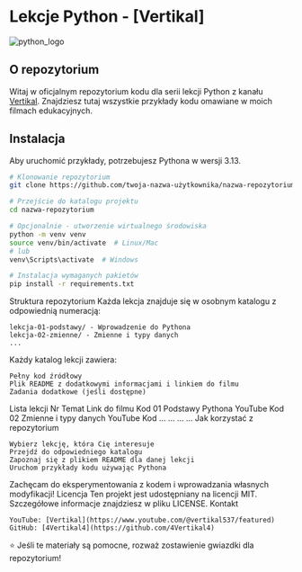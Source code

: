 # Lekcje Python - [Vertikal]

![python_logo](https://github.com/user-attachments/assets/6daeb98d-ea40-4f94-956f-8b03db9aac0d)

## O repozytorium

Witaj w oficjalnym repozytorium kodu dla serii lekcji Python z kanału [Vertikal]([link_do_kanału](https://www.youtube.com/@vertikal537/featured)). Znajdziesz tutaj wszystkie przykłady kodu omawiane w moich filmach edukacyjnych.

## Instalacja

Aby uruchomić przykłady, potrzebujesz Pythona w wersji 3.13.

```bash
# Klonowanie repozytorium
git clone https://github.com/twoja-nazwa-użytkownika/nazwa-repozytorium.git

# Przejście do katalogu projektu
cd nazwa-repozytorium

# Opcjonalnie - utworzenie wirtualnego środowiska
python -m venv venv
source venv/bin/activate  # Linux/Mac
# lub
venv\Scripts\activate  # Windows

# Instalacja wymaganych pakietów
pip install -r requirements.txt
```

Struktura repozytorium
Każda lekcja znajduje się w osobnym katalogu z odpowiednią numeracją:

    lekcja-01-podstawy/ - Wprowadzenie do Pythona
    lekcja-02-zmienne/ - Zmienne i typy danych
    ...

Każdy katalog lekcji zawiera:

    Pełny kod źródłowy
    Plik README z dodatkowymi informacjami i linkiem do filmu
    Zadania dodatkowe (jeśli dostępne)

Lista lekcji
Nr	Temat	Link do filmu	Kod
01	Podstawy Pythona	YouTube	Kod
02	Zmienne i typy danych	YouTube	Kod
...	...	...	...
Jak korzystać z repozytorium

    Wybierz lekcję, która Cię interesuje
    Przejdź do odpowiedniego katalogu
    Zapoznaj się z plikiem README dla danej lekcji
    Uruchom przykłady kodu używając Pythona

Zachęcam do eksperymentowania z kodem i wprowadzania własnych modyfikacji!
Licencja
Ten projekt jest udostępniany na licencji MIT. Szczegółowe informacje znajdziesz w pliku LICENSE.
Kontakt

    YouTube: [Vertikal](https://www.youtube.com/@vertikal537/featured)
    GitHub: [4Vertikal4](https://github.com/4Vertikal4)

⭐ Jeśli te materiały są pomocne, rozważ zostawienie gwiazdki dla repozytorium!


